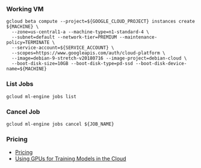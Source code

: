 ### Working VM

~~~~
gcloud beta compute --project=${GOOGLE_CLOUD_PROJECT} instances create ${MACHINE} \
  --zone=us-central1-a --machine-type=n1-standard-4 \
  --subnet=default --network-tier=PREMIUM --maintenance-policy=TERMINATE \
  --service-account=${SERVICE_ACCOUNT} \
  --scopes=https://www.googleapis.com/auth/cloud-platform \
  --image=debian-9-stretch-v20180716 --image-project=debian-cloud \
  --boot-disk-size=10GB --boot-disk-type=pd-ssd --boot-disk-device-name=${MACHINE}
~~~~

### List Jobs
~~~~
gcloud ml-engine jobs list
~~~~

### Cancel Job
~~~~
gcloud ml-engine jobs cancel ${JOB_NAME}
~~~~


### Pricing
- [Pricing](https://cloud.google.com/ml-engine/docs/pricing#ml-units)
- [Using GPUs for Training Models in the Cloud](https://cloud.google.com/ml-engine/docs/tensorflow/using-gpus)

